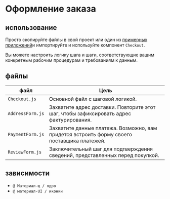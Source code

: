 # Оформление заказа

## использование

Просто скопируйте файлы в свой проект или один из [примерных приложений](https://github.com/mui-org/material-ui/tree/master/examples)и импортируйте и используйте компонент `Checkout`.

Вы можете настроить логику шага и шаги, соответствующие вашим конкретным рабочим процедурам и требованиям к данным.

## файлы

| файл             | Цель                                                                                        |
| ---------------- | ------------------------------------------------------------------------------------------- |
| `Checkout.js`    | Основной файл с шаговой логикой.                                                            |
| `AddressForm.js` | Захватите адрес доставки. Повторите этот шаг, чтобы зафиксировать адрес фактурирования.     |
| `PaymentForm.js` | Захватите данные платежа. Возможно, вам придется встроить форму своего поставщика платежей. |
| `ReviewForm.js`  | Заключительный шаг для подтверждения сведений, представленных перед покупкой.               |

## зависимости

- `@ Материал-щ / ядро`
- `@ материал-UI / иконки`